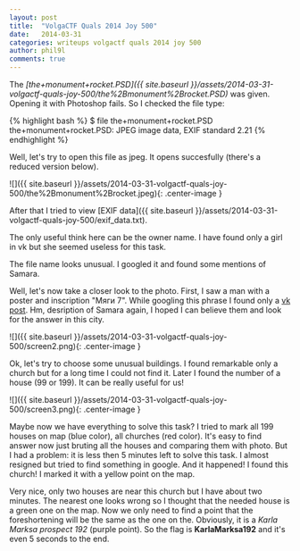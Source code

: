 ```yaml
---
layout: post
title:  "VolgaCTF Quals 2014 Joy 500"
date:   2014-03-31
categories: writeups volgactf quals 2014 joy 500
author: phil9l
comments: true
---
```


The *[the+monument+rocket.PSD]({{ site.baseurl }}/assets/2014-03-31-volgactf-quals-joy-500/the%2Bmonument%2Brocket.PSD)* was given. Opening it with Photoshop fails. So I checked the file type:

{% highlight bash %}
$ file the+monument+rocket.PSD
the+monument+rocket.PSD: JPEG image data, EXIF standard 2.21
{% endhighlight %}

Well, let's try to open this file as jpeg. It opens succesfully (there's a reduced version below).

![]({{ site.baseurl }}/assets/2014-03-31-volgactf-quals-joy-500/the%2Bmonument%2Brocket.jpeg){: .center-image }
<!-- more -->

After that I tried to view [EXIF data]({{ site.baseurl }}/assets/2014-03-31-volgactf-quals-joy-500/exif_data.txt).

The only useful think here can be the owner name. I have found only a girl in vk but she seemed useless for this task.

The file name looks unusual. I googled it and found some mentions of Samara.

Well, let's now take a closer look to the photo. First, I saw a man with a poster and inscription "Мяги 7". While googling this phrase I found only a [vk post](http://vk.com/wall-9173984_212799). Hm, desription of Samara again, I hoped I can believe them and look for the answer in this city.

![]({{ site.baseurl }}/assets/2014-03-31-volgactf-quals-joy-500/screen2.png){: .center-image }

Ok, let's try to choose some unusual buildings. I found remarkable only a church but for a long time I could not find it. Later I found the number of a house (99 or 199). It can be really useful for us!

![]({{ site.baseurl }}/assets/2014-03-31-volgactf-quals-joy-500/screen3.png){: .center-image }

Maybe now we have everything to solve this task? I tried to mark all 199 houses on map (blue color), all churches (red color). It's easy to find answer now just bruting all the houses and comparing them with photo. But I had a problem: it is less then 5 minutes left to solve this task. I almost resigned but tried to find something in google. And it happened! I found this church! I marked it with a yellow point on the map.

<script type="text/javascript" charset="utf-8" src="//api-maps.yandex.ru/services/constructor/1.0/js/?sid=UYn3wiEw5_OOPzYlJ9Xw-axYDQBLEUld&width=600&height=450"></script>

Very nice, only two houses are near this church but I have about two minutes. The nearest one looks wrong so I thought that the needed house is a green one on the map. Now we only need to find a point that the foreshortening will be the same as the one on the. Obviously, it is a *Karla Marksa prospect 192* (purple point). So the flag is **KarlaMarksa192** and it's even 5 seconds to the end.
